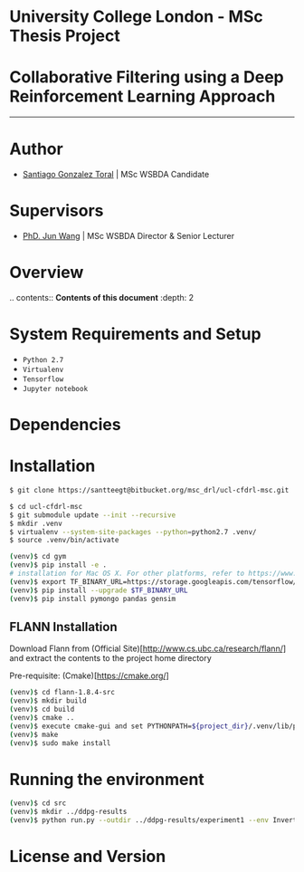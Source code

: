 # University College London - MSc Thesis Project #

# Collaborative Filtering using a Deep Reinforcement Learning Approach

******

Author
======

* [Santiago Gonzalez Toral](hernan.toral.15@ucl.ac.uk) | MSc WSBDA Candidate

Supervisors
======

* [PhD. Jun Wang]() | MSc WSBDA Director & Senior Lecturer


Overview
======

.. contents:: **Contents of this document**
   :depth: 2

System Requirements and Setup
======

- `Python 2.7`
- `Virtualenv`
- `Tensorflow`
- `Jupyter notebook`


Dependencies
======

Installation
======

```bash
$ git clone https://santteegt@bitbucket.org/msc_drl/ucl-cfdrl-msc.git

$ cd ucl-cfdrl-msc
$ git submodule update --init --recursive
$ mkdir .venv
$ virtualenv --system-site-packages --python=python2.7 .venv/
$ source .venv/bin/activate

(venv)$ cd gym
(venv)$ pip install -e .
# installation for Mac OS X. For other platforms, refer to https://www.tensorflow.org/versions/r0.9/get_started/os_setup.html#virtualenv-installation
(venv)$ export TF_BINARY_URL=https://storage.googleapis.com/tensorflow/mac/tensorflow-0.9.0-py2-none-any.whl
(venv)$ pip install --upgrade $TF_BINARY_URL
(venv)$ pip install pymongo pandas gensim
```
## FLANN Installation

Download Flann from (Official Site)[http://www.cs.ubc.ca/research/flann/] and extract the contents to the project home directory

Pre-requisite: (Cmake)[https://cmake.org/]

```bash
(venv)$ cd flann-1.8.4-src
(venv)$ mkdir build
(venv)$ cd build
(venv)$ cmake ..
(venv)$ execute cmake-gui and set PYTHONPATH=${project_dir}/.venv/lib/python2.7
(venv)$ make
(venv)$ sudo make install
```

Running the environment
======

```bash
(venv)$ cd src
(venv)$ mkdir ../ddpg-results
(venv)$ python run.py --outdir ../ddpg-results/experiment1 --env InvertedDoublePendulum-v1
```

License and Version
======